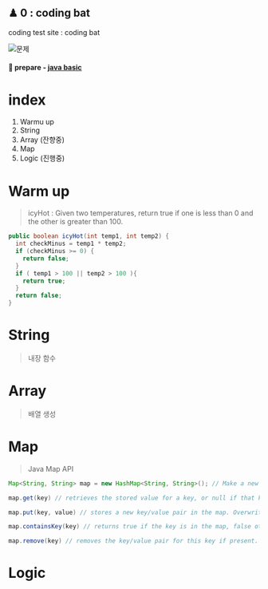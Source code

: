 ## ♟ 0 : coding bat

coding test site : coding bat

![문제](https://github.com/SoobinJung1013/coding-test-study/blob/main/image/codingBat.png)

#### 🧩 prepare - [java basic](https://github.com/SoobinJung1013/study_archive/tree/main/school/3%ED%95%99%EB%85%842%ED%95%99%EA%B8%B0/JavaProgramming%EA%B8%B0%EC%B4%88)

# index

1. Warmu up
2. String
3. Array (잔향중)
4. Map
5. Logic (진행중)

# Warm up

> icyHot : Given two temperatures, return true if one is less than 0 and the other is greater than 100.

```java
public boolean icyHot(int temp1, int temp2) {
  int checkMinus = temp1 * temp2;
  if (checkMinus >= 0) {
    return false;
  }
  if ( temp1 > 100 || temp2 > 100 ){
    return true;
  }
  return false;
}

```

# String

> 내장 함수

# Array

> 배열 생성

# Map

> Java Map API

```java
Map<String, String> map = new HashMap<String, String>(); // Make a new empty map

map.get(key) // retrieves the stored value for a key, or null if that key is not present in the map.

map.put(key, value) // stores a new key/value pair in the map. Overwrites any existing value for that key.

map.containsKey(key) // returns true if the key is in the map, false otherwise.

map.remove(key) // removes the key/value pair for this key if present. Does nothing if the key is not present.
```

# Logic
